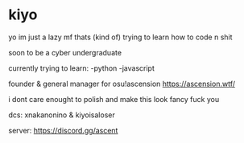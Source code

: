 # kiyo

yo im just a lazy mf thats (kind of) trying to learn how to code n shit

soon to be a cyber undergraduate

currently trying to learn:
-python
-javascript

founder & general manager for osu!ascension
https://ascension.wtf/

i dont care enought to polish and make this look fancy fuck you

dcs: xnakanonino & kiyoisaloser

server: https://discord.gg/ascent
